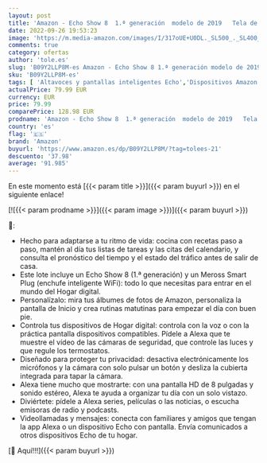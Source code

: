 ```yaml
---
layout: post
title: 'Amazon - Echo Show 8  1.ª generación  modelo de 2019   Tela de color gris claro + Meross Smart Plug  enchufe inteligente WiFi   compatible con Alexa - Kit de inicio de Hogar digital'
date: 2022-09-26 19:53:23
image: 'https://m.media-amazon.com/images/I/317oUE+U0DL._SL500_._SL400_.jpg'
comments: true
category: ofertas
author: 'tole.es'
slug: 'B09Y2LLP8M-es Amazon - Echo Show 8 1.ª generación modelo de 2019 Tela de...'
sku: 'B09Y2LLP8M-es'
tags: [ 'Altavoces y pantallas inteligentes Echo','Dispositivos Amazon','Dispositivos Amazon y Accesorios','Pantallas inteligentes','Paquetes de dispositivos','alexa','amazon','enchufe','inteligente','🇪🇸', ]
actualPrice: 79.99 EUR
currency: EUR
price: 79.99
comparePrice: 128.98 EUR
prodname: 'Amazon - Echo Show 8  1.ª generación  modelo de 2019   Tela de color gris claro + Meross Smart Plug  enchufe inteligente WiFi   compatible con Alexa - Kit de inicio de Hogar digital'
country: 'es'
flag: '🇪🇸'
brand: 'Amazon'
buyurl: 'https://www.amazon.es/dp/B09Y2LLP8M/?tag=tolees-21'
descuento: '37.98'
average: '91.985'
---
```


En este momento está [{{< param title >}}]({{< param buyurl >}}) en el siguiente enlace!

[![{{< param prodname >}}]({{< param image >}})]({{< param buyurl >}})

🔎:

- Hecho para adaptarse a tu ritmo de vida: cocina con recetas paso a paso, mantén al día tus listas de tareas y las citas del calendario, y consulta el pronóstico del tiempo y el estado del tráfico antes de salir de casa.
- Este lote incluye un Echo Show 8 (1.ª generación) y un Meross Smart Plug (enchufe inteligente WiFi): todo lo que necesitas para entrar en el mundo del Hogar digital.
- Personalízalo: mira tus álbumes de fotos de Amazon, personaliza la pantalla de Inicio y crea rutinas matutinas para empezar el día con buen pie.
- Controla tus dispositivos de Hogar digital: controla con la voz o con la práctica pantalla dispositivos compatibles. Pídele a Alexa que te muestre el vídeo de las cámaras de seguridad, que controle las luces y que regule los termostatos.
- Diseñado para proteger tu privacidad: desactiva electrónicamente los micrófonos y la cámara con solo pulsar un botón y desliza la cubierta integrada para tapar la cámara.
- Alexa tiene mucho que mostrarte: con una pantalla HD de 8 pulgadas y sonido estéreo, Alexa te ayuda a organizar tu día con un solo vistazo.
- Diviértete: pídele a Alexa series, películas o las noticias, o escucha emisoras de radio y podcasts.
- Videollamadas y mensajes: conecta con familiares y amigos que tengan la app Alexa o un dispositivo Echo con pantalla. Envía comunicados a otros dispositivos Echo de tu hogar.

[🛒 Aquí!!!]({{< param buyurl >}})
